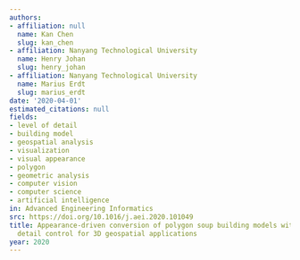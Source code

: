 ```yaml
---
authors:
- affiliation: null
  name: Kan Chen
  slug: kan_chen
- affiliation: Nanyang Technological University
  name: Henry Johan
  slug: henry_johan
- affiliation: Nanyang Technological University
  name: Marius Erdt
  slug: marius_erdt
date: '2020-04-01'
estimated_citations: null
fields:
- level of detail
- building model
- geospatial analysis
- visualization
- visual appearance
- polygon
- geometric analysis
- computer vision
- computer science
- artificial intelligence
in: Advanced Engineering Informatics
src: https://doi.org/10.1016/j.aei.2020.101049
title: Appearance-driven conversion of polygon soup building models with level of
  detail control for 3D geospatial applications
year: 2020
---
```

